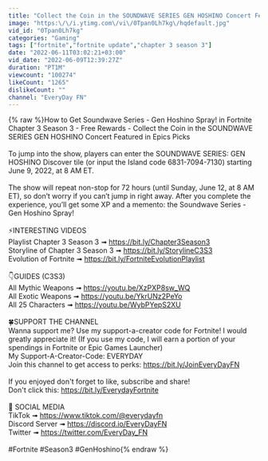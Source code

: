 ```yaml
---
title: "Collect the Coin in the SOUNDWAVE SERIES GEN HOSHINO Concert Featured in Epics Picks - Fortnite"
image: "https:\/\/i.ytimg.com\/vi\/0Tpan0Lh7kg\/hqdefault.jpg"
vid_id: "0Tpan0Lh7kg"
categories: "Gaming"
tags: ["fortnite","fortnite update","chapter 3 season 3"]
date: "2022-06-11T03:02:21+03:00"
vid_date: "2022-06-09T12:39:27Z"
duration: "PT1M"
viewcount: "100274"
likeCount: "1265"
dislikeCount: ""
channel: "EveryDay FN"
---
```

{% raw %}How to Get Soundwave Series - Gen Hoshino Spray! in Fortnite Chapter 3 Season 3 - Free Rewards - Collect the Coin in the SOUNDWAVE SERIES GEN HOSHINO Concert Featured in Epics Picks<br /><br />To jump into the show, players can enter the SOUNDWAVE SERIES: GEN HOSHINO Discover tile (or input the Island code 6831-7094-7130) starting June 9, 2022, at 8 AM ET.<br /><br />The show will repeat non-stop for 72 hours (until Sunday, June 12, at 8 AM ET), so don’t worry if you can’t jump in right away. After you complete the experience, you’ll get some XP and a memento: the Soundwave Series - Gen Hoshino Spray!<br /><br />⚡INTERESTING VIDEOS<br />Playlist Chapter 3 Season 3 ➟ <a rel="nofollow" target="blank" href="https://bit.ly/Chapter3Season3">https://bit.ly/Chapter3Season3</a><br />Storyline of Chapter 3 Season 3 ➟ <a rel="nofollow" target="blank" href="https://bit.ly/StorylineC3S3">https://bit.ly/StorylineC3S3</a><br />Evolution of Fortnite ➟ <a rel="nofollow" target="blank" href="https://bit.ly/FortniteEvolutionPlaylist">https://bit.ly/FortniteEvolutionPlaylist</a><br /><br />👇GUIDES (C3S3)<br />All Mythic Weapons ➟ <a rel="nofollow" target="blank" href="https://youtu.be/XzPXP8sw_WQ">https://youtu.be/XzPXP8sw_WQ</a><br />All Exotic Weapons ➟ <a rel="nofollow" target="blank" href="https://youtu.be/YkrUNz2PeYo">https://youtu.be/YkrUNz2PeYo</a><br />All 25 Characters ➟ <a rel="nofollow" target="blank" href="https://youtu.be/WybPYepS2XU">https://youtu.be/WybPYepS2XU</a><br /><br />🍀SUPPORT THE CHANNEL<br />Wanna support me? Use my support-a-creator code for Fortnite! I would greatly appreciate it! (If you use my code, I will earn a portion of your spendings in Fortnite or Epic Games Launcher)<br />My Support-A-Creator-Code: EVERYDAY<br />Join this channel to get access to perks: <a rel="nofollow" target="blank" href="https://bit.ly/JoinEveryDayFN">https://bit.ly/JoinEveryDayFN</a><br /><br />If you enjoyed don't forget to like, subscribe and share! <br />Don't click this: <a rel="nofollow" target="blank" href="https://bit.ly/EverydayFortnite">https://bit.ly/EverydayFortnite</a><br /><br />👀 SOCIAL MEDIA<br />TikTok ➟ <a rel="nofollow" target="blank" href="https://www.tiktok.com/@everydayfn">https://www.tiktok.com/@everydayfn</a><br />Discord Server ➟ <a rel="nofollow" target="blank" href="https://discord.io/EveryDayFN">https://discord.io/EveryDayFN</a><br />Twitter ➟ <a rel="nofollow" target="blank" href="https://twitter.com/EveryDay_FN">https://twitter.com/EveryDay_FN</a><br /><br />#Fortnite #Season3 #GenHoshino{% endraw %}
